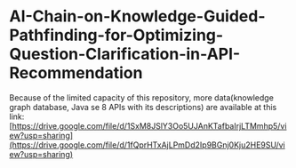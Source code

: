 # AI-Chain-on-Knowledge-Guided-Pathfinding-for-Optimizing-Question-Clarification-in-API-Recommendation
Because of the limited capacity of this repository, more data(knowledge graph database, Java se 8 APIs with its descriptions) are available at this link: [https://drive.google.com/file/d/1SxM8JSlY3Oo5UJAnKTafbaIrjLTMmhp5/view?usp=sharing](https://drive.google.com/file/d/1fQprHTxAjLPmDd2Ip9BGnj0Kju2HE9SU/view?usp=sharing)
